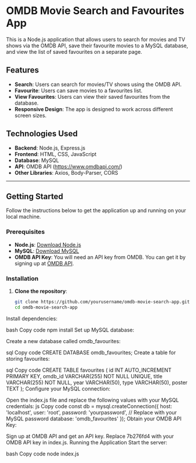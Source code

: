 # OMDB Movie Search and Favourites App

This is a Node.js application that allows users to search for movies and TV shows via the OMDB API, save their favourite movies to a MySQL database, and view the list of saved favourites on a separate page.

## Features

- **Search**: Users can search for movies/TV shows using the OMDB API.
- **Favourite**: Users can save movies to a favourites list.
- **View Favourites**: Users can view their saved favourites from the database.
- **Responsive Design**: The app is designed to work across different screen sizes.

## Technologies Used

- **Backend**: Node.js, Express.js
- **Frontend**: HTML, CSS, JavaScript
- **Database**: MySQL
- **API**: OMDB API (https://www.omdbapi.com/)
- **Other Libraries**: Axios, Body-Parser, CORS

---

## Getting Started

Follow the instructions below to get the application up and running on your local machine.

### Prerequisites

- **Node.js**: [Download Node.js](https://nodejs.org/)
- **MySQL**: [Download MySQL](https://dev.mysql.com/downloads/installer/)
- **OMDB API Key**: You will need an API key from OMDB. You can get it by signing up at [OMDB API](https://www.omdbapi.com/apikey.aspx).

### Installation

1. **Clone the repository**:
   ```bash
   git clone https://github.com/yourusername/omdb-movie-search-app.git
   cd omdb-movie-search-app


Install dependencies:

bash
Copy code
npm install
Set up MySQL database:

Create a new database called omdb_favourites:

sql
Copy code
CREATE DATABASE omdb_favourites;
Create a table for storing favourites:

sql
Copy code
CREATE TABLE favourites (
  id INT AUTO_INCREMENT PRIMARY KEY,
  omdb_id VARCHAR(255) NOT NULL UNIQUE,
  title VARCHAR(255) NOT NULL,
  year VARCHAR(50),
  type VARCHAR(50),
  poster TEXT
);
Configure your MySQL connection:

Open the index.js file and replace the following values with your MySQL credentials:
js
Copy code
const db = mysql.createConnection({
  host: 'localhost',
  user: 'root',
  password: 'yourpassword', // Replace with your MySQL password
  database: 'omdb_favourites'
});
Obtain your OMDB API Key:

Sign up at OMDB API and get an API key.
Replace 7b276fd4 with your OMDB API key in index.js.
Running the Application
Start the server:

bash
Copy code
node index.js
